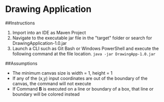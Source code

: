 # Drawing Application

##Instructions
1. Import into an IDE as Maven Project
2. Navigate to the executable jar file in the "target" folder or search for DrawingApplication-1.0.jar
3. Launch a CLI such as Git Bash or Windows PowerShell and execute the following
command at the file location.
`
java -jar DrawingApp-1.0.jar
`

##Assumptions
* The minimum canvas size is width = 1, height = 1
* If any of the (x,y) input coordinates are out of the boundary of the canvas, the command will not execute
* If Command **B** is executed on a line or boundary of a box, that line or boundary will be colored instead
